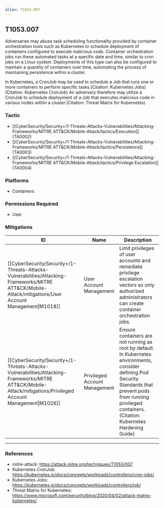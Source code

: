 ```yaml
---
alias: T1053.007
---
```


## T1053.007

Adversaries may abuse task scheduling functionality provided by container orchestration tools such as Kubernetes to schedule deployment of containers configured to execute malicious code. Container orchestration jobs run these automated tasks at a specific date and time, similar to cron jobs on a Linux system. Deployments of this type can also be configured to maintain a quantity of containers over time, automating the process of maintaining persistence within a cluster.

In Kubernetes, a CronJob may be used to schedule a Job that runs one or more containers to perform specific tasks.(Citation: Kubernetes Jobs)(Citation: Kubernetes CronJob) An adversary therefore may utilize a CronJob to schedule deployment of a Job that executes malicious code in various nodes within a cluster.(Citation: Threat Matrix for Kubernetes)


### Tactic
- [[CyberSecurity/Security+/1-Threats-Attacks-Vulnerabilities/Attacking-Frameworks/MITRE ATT&CK/Mobile-Attack/tactics/Execution]] (TA0002)
- [[CyberSecurity/Security+/1-Threats-Attacks-Vulnerabilities/Attacking-Frameworks/MITRE ATT&CK/Mobile-Attack/tactics/Persistence]] (TA0003)
- [[CyberSecurity/Security+/1-Threats-Attacks-Vulnerabilities/Attacking-Frameworks/MITRE ATT&CK/Mobile-Attack/tactics/Privilege Escalation]] (TA0004)

### Platforms
- Containers

### Permissions Required
- User

### Mitigations

| ID | Name | Description |
| --- | --- | --- |
| [[CyberSecurity/Security+/1-Threats-Attacks-Vulnerabilities/Attacking-Frameworks/MITRE ATT&CK/Mobile-Attack/mitigations/User Account Management\|M1018]] | User Account Management | Limit privileges of user accounts and remediate privilege escalation vectors so only authorized administrators can create container orchestration jobs. |
| [[CyberSecurity/Security+/1-Threats-Attacks-Vulnerabilities/Attacking-Frameworks/MITRE ATT&CK/Mobile-Attack/mitigations/Privileged Account Management\|M1026]] | Privileged Account Management | Ensure containers are not running as root by default. In Kubernetes environments, consider defining Pod Security Standards that prevent pods from running privileged containers.(Citation: Kubernetes Hardening Guide) |


---
### References

- mitre-attack: https://attack.mitre.org/techniques/T1053/007
- Kubernetes CronJob: https://kubernetes.io/docs/concepts/workloads/controllers/cron-jobs/
- Kubernetes Jobs: https://kubernetes.io/docs/concepts/workloads/controllers/job/
- Threat Matrix for Kubernetes: https://www.microsoft.com/security/blog/2020/04/02/attack-matrix-kubernetes/
